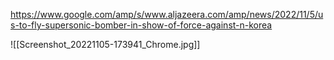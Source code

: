 
https://www.google.com/amp/s/www.aljazeera.com/amp/news/2022/11/5/us-to-fly-supersonic-bomber-in-show-of-force-against-n-korea

![[Screenshot_20221105-173941_Chrome.jpg]]